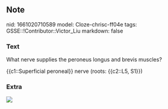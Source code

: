 ## Note
nid: 1661020710589
model: Cloze-chrisc-ff04e
tags: GSSE::!Contributor::Victor_Liu
markdown: false

### Text
What nerve supplies the peroneus longus and brevis muscles?
<div>
  {{c1::Superficial peroneal}} nerve (roots: {{c2::L5, S1}})
</div>

### Extra
<img src="paste-7d75ee0faf9dba78d446f989d7582740fe2d67ea.jpg">
